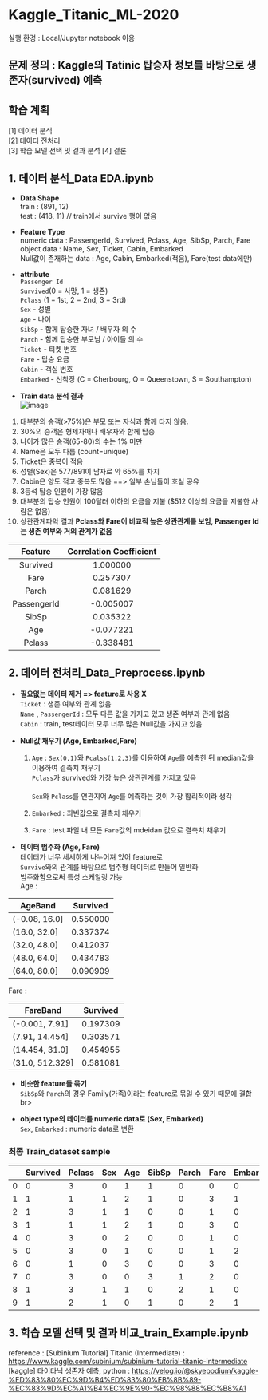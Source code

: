 # Kaggle_Titanic_ML-2020
실행 환경 : Local/Jupyter notebook 이용

## 문제 정의 : Kaggle의 Tatinic 탑승자 정보를 바탕으로 생존자(survived) 예측
## 학습 계획
[1] 데이터 분석 <br>
[2] 데이터 전처리<br>
[3] 학습 모델 선택 및 결과 분석
[4] 결론<br>


## 1. 데이터 분석_Data EDA.ipynb
* **Data Shape** <br>
train : (891, 12) <br>
test : (418, 11) // train에서 survive 행이 없음 <br>

* **Feature Type** <br>
numeric data : PassengerId, Survived, Pclass, Age, SibSp, Parch, Fare<br>
object data : Name, Sex, Ticket, Cabin, Embarked<br>
Null값이 존재하는 data : Age, Cabin, Embarked(적음), Fare(test data에만)<br>

* **attribute** <br>
`Passenger Id`<br>
`Survived`(0 = 사망, 1 = 생존)<br>
`Pclass` (1 = 1st, 2 = 2nd, 3 = 3rd)<br>
`Sex` - 성별<br>
`Age` - 나이<br>
`SibSp` - 함께 탑승한 자녀 / 배우자 의 수<br>
`Parch` - 함께 탑승한 부모님 / 아이들 의 수<br>
`Ticket` - 티켓 번호<br>
`Fare` - 탑승 요금<br>
`Cabin` - 객실 번호<br>
`Embarked` - 선착장 (C = Cherbourg, Q = Queenstown, S = Southampton)<br>

* **Train data 분석 결과** <br>
![image](https://user-images.githubusercontent.com/55186800/85547142-8d2aef80-b658-11ea-97ee-8ea3b0dca570.png) 
1. 대부분의 승객(>75%)은 부모 또는 자식과 함께 타지 않음.<br>
2. 30%의 승객은 형제자매나 배우자와 함께 탑승<br>
3. 나이가 많은 승객(65-80)의 수는 1% 미만<br>
4. Name은 모두 다름 (count=unique)<br>
5. Ticket은 중복이 적음<br>
6. 성별(Sex)은 577/891이 남자로 약 65%를 차지<br>
7. Cabin은 양도 적고 중복도 많음 ==> 일부 손님들이 호실 공유<br>
8. 3등석 탑승 인원이 가장 많음<br>
9. 대부분의 탑승 인원이 100달러 이하의 요금을 지불 ($512 이상의 요금을 지불한 사람은 없음)<br>
10. 상관관계파악 결과 **Pclass와 Fare이 비교적 높은 상관관계를 보임, Passenger Id는 생존 여부와 거의 관계가 없음** <br>
<Correlation>
  
  
**Feature** | **Correlation Coefficient**  
:----: | :----:
Survived | 1.000000 
Fare | 0.257307      
Parch |  0.081629   
PassengerId | -0.005007 
SibSp | 0.035322  
Age | -0.077221  
Pclass | -0.338481
             


## 2. 데이터 전처리_Data_Preprocess.ipynb
* **필요없는 데이터 제거 => feature로 사용 X**<br>
`Ticket` : 생존 여부와 관계 없음<br>
`Name` , `PassengerId` : 모두 다른 값을 가지고 있고 생존 여부과 관계 없음 <br>
`Cabin` : train, test데이터 모두 너무 많은 Null값을 가지고 있음<br>

* **Null값 채우기 (Age, Embarked,Fare)**<br>
  1. `Age` : `Sex(0,1)`와 `Pcalss(1,2,3)`를 이용하여 `Age`를 예측한 뒤 median값을 이용하여 결측치 채우기<br>
  `Pclass`가 survived와 가장 높은 상관관계를 가지고 있음<br>  
  `Sex`와 `Pclass`를 연관지어 `Age`를 예측하는 것이 가장 합리적이라 생각<br>
 
  2. `Embarked` : 최빈값으로 결측치 채우기<br>

  3. `Fare` : test 파일 내 모든 `Fare`값의 mdeidan 값으로 결측치 채우기<br>

* **데이터 범주화 (Age, Fare)**<br>
데이터가 너무 세세하게 나누어져 있어 feature로 <br>
`Survive`와의 관계를 바탕으로 범주형 데이터로 만들어 일반화<br>
범주화함으로써 특성 스케일링 가능 <br>
Age : 

AgeBand | Survived
-- | --
(-0.08, 16.0] | 0.550000
(16.0, 32.0] | 0.337374
(32.0, 48.0] | 0.412037
(48.0, 64.0] | 0.434783
(64.0, 80.0] | 0.090909

 Fare :

FareBand | Survived
-- | --
(-0.001, 7.91] | 0.197309
(7.91, 14.454] | 0.303571
(14.454, 31.0] | 0.454955
(31.0, 512.329] | 0.581081

* **비슷한 feature들 묶기**<br>
`SibSp`와 `Parch`의 경우 Family(가족)이라는 feature로 묶일 수 있기 때문에 결합br>

* **object type의 데이터를 numeric data로 (Sex, Embarked)**<br>
`Sex`, `Embarked` : numeric data로 변환<br>


### 최종 Train_dataset sample

  | **Survived** | **Pclass** | **Sex** | **Age** | **SibSp** | **Parch** | **Fare** | **Embarked** | **Family**
-- | -- | -- | -- | -- | -- | -- | -- | -- | --
0 | 0 | 3 | 0 | 1 | 1 | 0 | 0 | 0 | 2
1 | 1 | 1 | 1 | 2 | 1 | 0 | 3 | 1 | 2
2 | 1 | 3 | 1 | 1 | 0 | 0 | 1 | 0 | 1
3 | 1 | 1 | 1 | 2 | 1 | 0 | 3 | 0 | 2
4 | 0 | 3 | 0 | 2 | 0 | 0 | 1 | 0 | 1
5 | 0 | 3 | 0 | 1 | 0 | 0 | 1 | 2 | 1
6 | 0 | 1 | 0 | 3 | 0 | 0 | 3 | 0 | 1
7 | 0 | 3 | 0 | 0 | 3 | 1 | 2 | 0 | 5
8 | 1 | 3 | 1 | 1 | 0 | 2 | 1 | 0 | 3
9 | 1 | 2 | 1 | 0 | 1 | 0 | 2 | 1 | 2


## 3. 학습 모델 선택 및 결과 비교_train_Example.ipynb







reference : 
[Subinium Tutorial] Titanic (Intermediate) : https://www.kaggle.com/subinium/subinium-tutorial-titanic-intermediate
[kaggle] 타이타닉 생존자 예측, python : https://velog.io/@skyepodium/kaggle-%ED%83%80%EC%9D%B4%ED%83%80%EB%8B%89-%EC%83%9D%EC%A1%B4%EC%9E%90-%EC%98%88%EC%B8%A1
